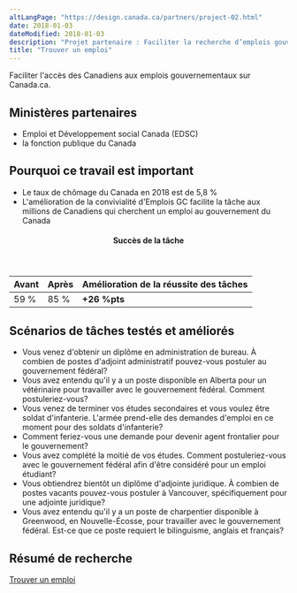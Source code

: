 ```yaml
---
altLangPage: "https://design.canada.ca/partners/project-02.html"
date: 2018-01-03
dateModified: 2018-01-03
description: "Projet partenaire : Faciliter la recherche d’emplois gouvernementaux sur Canada.ca pour les Canadiens et Canadiennes.Date : Été 2018"
title: "Trouver un emploi"
---
```

<p>Faciliter l'accès des Canadiens aux emplois gouvernementaux sur Canada.ca.</p>
<h2>Ministères partenaires</h2>
<ul>
  <li>Emploi et Développement social Canada (EDSC)</li>
  <li>la fonction publique du Canada</li>
</ul>
<h2>Pourquoi ce travail est important</h2>
<ul class="lst-spcd">
  <li>Le taux de chômage du Canada en 2018 est de 5,8 %</li>
  <li>L'amélioration de la convivialité d'Emplois GC facilite la tâche aux millions de Canadiens qui cherchent un emploi au gouvernement du Canada</li>
</ul>
<div class="row mrgn-tp-lg mrgn-bttm-lg">
  <div class="col-md-8">
    <div class="panel panel-success">
      <header class="panel-heading">
        <h4 class="panel-title text-center">Succès de la tâche</h4>
      </header>
      <table class="table">
        <thead>
          <tr style="">
            <th scope="col" class="col-md-3">Avant</th>
            <th scope="col" class="col-md-3">Après</th>
            <th scope="col" class="col-md-6">Amélioration de la réussite des tâches</th>
          </tr>
        </thead>
        <tbody>
          <tr>
            <td class="table-smnum">59&nbsp;%</td>
            <td class="table-smnum">85&nbsp;%</td>
            <td class="table-smnum"><span class="text-success"><strong>+26&nbsp;%pts</strong></span></td>
          </tr>
        </tbody>
      </table>
    </div>
  </div>
</div>
<h2>Scénarios de tâches testés et améliorés</h2>
<ul class="lst-spcd">
  <li>Vous venez d'obtenir un diplôme en administration de bureau. À combien de postes d'adjoint administratif pouvez-vous postuler au gouvernement fédéral?</li>
  <li>Vous avez entendu qu'il y a un poste disponible en Alberta pour un vétérinaire pour travailler avec le gouvernement fédéral. Comment postuleriez-vous?</li>
  <li>Vous venez de terminer vos études secondaires et vous voulez être soldat d'infanterie. L'armée prend-elle des demandes d'emploi en ce moment pour des soldats d'infanterie?</li>
  <li>Comment feriez-vous une demande pour devenir agent frontalier pour le gouvernement?</li>
  <li>Vous avez complété la moitié de vos études. Comment postuleriez-vous avec le gouvernement fédéral afin d'être considéré pour un emploi étudiant?</li>
  <li>Vous obtiendrez bientôt un diplôme d'adjointe juridique. À combien de postes vacants pouvez-vous postuler à Vancouver, spécifiquement pour une adjointe juridique?</li>
  <li>Vous avez entendu qu'il y a un poste de charpentier disponible à Greenwood, en Nouvelle-Écosse, pour travailler avec le gouvernement fédéral. Est-ce que ce poste requiert le bilinguisme, anglais et français?</li>
</ul>
<h2>Résumé de recherche</h2>
<p><a href="https://conception.canada.ca/resumes-recherche/trouver-emploi-resume-recherche.html">Trouver un emploi</a></p>
